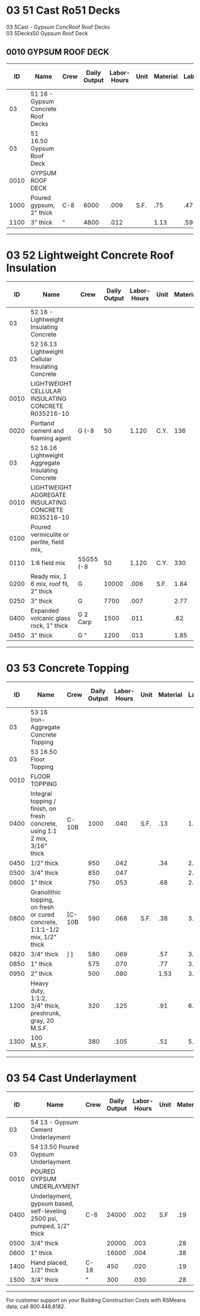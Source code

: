 # 03 51 Cast Ro51 Decks

03 5Cast - Gypsum ConcRoof Roof Decks  
03 5Decks50 Gypsum Roof Deck

## 0010 GYPSUM ROOF DECK

| ID    | Name                                   | Crew | Daily Output | Labor-Hours | Unit | Material | Labor | Equipment | Total | Total Incl O&P |
|-------|----------------------------------------|------|-------------|-------------|------|----------|-------|-----------|-------|----------------|
| 03    | 51 16 - Gypsum Concrete Roof Decks     |      |             |             |      |          |       |           |       |                |
| 03    | 51 16.50 Gypsum Roof Deck              |      |             |             |      |          |       |           |       |                |
| 0010  | GYPSUM ROOF DECK                       |      |             |             |      |          |       |           |       |                |
| 1000  | Poured gypsum, 2" thick                | C-8  | 6000        | .009        | S.F. | .75      | .47   | .136      | 1.35  | 1.66           |
| 1100  | 3" thick                               | "    | 4800        | .012        |      | 1.13     | .59   | .16       | 1.88  | 2.28           |

---

# 03 52 Lightweight Concrete Roof Insulation

| ID    | Name                                   | Crew | Daily Output | Labor-Hours | Unit | Material | Labor | Equipment | Total | Total Incl O&P |
|-------|----------------------------------------|------|-------------|-------------|------|----------|-------|-----------|-------|----------------|
| 03    | 52 16 - Lightweight Insulating Concrete|      |             |             |      |          |       |           |       |                |
| 03    | 52 16.13 Lightweight Cellular Insulating Concrete |      |             |             |      |          |       |           |       |                |
| 0010  | LIGHTWEIGHT CELLULAR INSULATING CONCRETE R035216-10 |      |             |             |      |          |       |           |       |                |
| 0020  | Portland cement and foaming agent      | G (-8| 50          | 1.120       | C.Y. | 136      | 56    | 15.10     | 207.10| 249            |
| 03    | 52 16.16 Lightweight Aggregate Insulating Concrete |      |             |             |      |          |       |           |       |                |
| 0010  | LIGHTWEIGHT AGGREGATE INSULATING CONCRETE R035216-10 |      |             |             |      |          |       |           |       |                |
| 0100  | Poured vermiculite or perlite, field mix, |      |             |             |      |          |       |           |       |                |
| 0110  | 1:6 field mix                          | 55G55 (-8| 50     | 1.120       | C.Y. | 330      | 56    | 15.10     | 401.10| 465            |
| 0200  | Ready mix, 1 6 mix, roof fil, 2" thick | G    | 10000       | .006        | S.F. | 1.84     | .28   | .08       | 2.20  | 2.53           |
| 0250  | 3" thick                               | G    | 7700        | .007        |      | 2.77     | .36   | .10       | 3.23  | 3.69           |
| 0400  | Expanded volcanic glass rock, 1" thick | G 2 Carp | 1500   | .011        |      | .62      | .60   |           | 1.22  | 1.57           |
| 0450  | 3" thick                               | G "  | 1200        | .013        |      | 1.85     | .75   |           | 2.60  | 3.15           |

---

# 03 53 Concrete Topping

| ID    | Name                                   | Crew | Daily Output | Labor-Hours | Unit | Material | Labor | Equipment | Total | Total Incl O&P |
|-------|----------------------------------------|------|-------------|-------------|------|----------|-------|-----------|-------|----------------|
| 03    | 53 16 Iron-Aggregate Concrete Topping  |      |             |             |      |          |       |           |       |                |
| 03    | 53 16.50 Floor Topping                 |      |             |             |      |          |       |           |       |                |
| 0010  | FLOOR TOPPING                          |      |             |             |      |          |       |           |       |                |
| 0400  | Integral topping / finish, on fresh concrete, using 1:1 2 mix, 3/16" thick | C-10B | 1000 | .040 | S.F. | .13 | 1.94 | .333 | 2.38 | 3.36 |
| 0450  | 1/2" thick                             |      | 950         | .042        |      | .34      | 2.05  | .33       | 2.72  | 3.76           |
| 0500  | 3/4" thick                             |      | 850         | .047        |      |          | 2.29  |           | 3.17  | 4.35           |
| 0600  | 1" thick                               |      | 750         | .053        |      | .68      | 2.591 | .42       | 3.69  | 5.05           |
| 0800  | Granolithic topping, on fresh or cured concrete, 1:1:1-1/2 mix, 1/2" thick | [C-10B| 590 | .068 | S.F. | .38 | 3.30 | .53 | 4.21 | 5.90 |
| 0820  | 3/4" thick                             | ] ]  | 580         | .069        |      | .57      | 3.35  | .54       | 4.46  | 6.20           |
| 0850  | 1" thick                               |      | 575         | .070        |      | .77      | 3.38  | .55       | 4.701 | 6.45           |
| 0950  | 2" thick                               |      | 500         | .080        |      | 1.53     | 3.89  | .63       | 6.05  | 8.10           |
| 1200  | Heavy duty, 1:1:2, 3/4" thick, preshrunk, gray, 20 M.S.F. |      | 320 | .125 |      | .91 | 6.10 | .98 | 7.99 | 11.10 |
| 1300  | 100 M.S.F.                             |      | 380         | .105        |      | .51      | 5.10  | .83       | 6.44  | 9              |

---

# 03 54 Cast Underlayment

| ID    | Name                                   | Crew | Daily Output | Labor-Hours | Unit | Material | Labor | Equipment | Total | Total Incl O&P |
|-------|----------------------------------------|------|-------------|-------------|------|----------|-------|-----------|-------|----------------|
| 03    | 54 13 - Gypsum Cement Underlayment     |      |             |             |      |          |       |           |       |                |
| 03    | 54 13.50 Poured Gypsum Underlayment    |      |             |             |      |          |       |           |       |                |
| 0010  | POURED GYPSUM UNDERLAYMENT             |      |             |             |      |          |       |           |       |                |
| 0400  | Underlayment, gypsum based, self-leveling 2500 psi, pumped, 1/2" thick | C-8 | 24000 | .002 | S.F | .19 | .12 | .03 | .34 | .41 |
| 0500  | 3/4" thick                             |      | 20000       | .003        |      | .28      | .14   | .04       | .46   | .56            |
| 0600  | 1" thick                               |      | 16000       | .004        |      | .38      | .18   | .05       | .61   | .72            |
| 1400  | Hand placed, 1/2" thick                | C-18 | 450         | .020        |      | .19      | .92   | .26       | 1.37  | 1.86           |
| 1500  | 3/4" thick                             | "    | 300         | .030        |      | .28      | 1.37  | .40       | 2.05  | 2.80           |

---

For customer support on your Building Construction Costs with RSMeans data, call 800.448.8182.